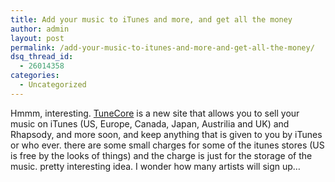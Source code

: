 ```yaml
---
title: Add your music to iTunes and more, and get all the money
author: admin
layout: post
permalink: /add-your-music-to-itunes-and-more-and-get-all-the-money/
dsq_thread_id:
  - 26014358
categories:
  - Uncategorized
---
```

Hmmm, interesting. [TuneCore][1] is a new site that allows you&nbsp;to sell your music on iTunes (US, Europe, Canada, Japan, Austrilia and UK) and Rhapsody, and more soon, and keep anything that is given to you by iTunes or who ever. there are some small charges for some of the itunes stores (US is free by the looks of things) and the charge is just for the storage of the music. pretty interesting idea. I wonder how many artists will sign up&#8230;

 [1]: http://www.tunecore.com/